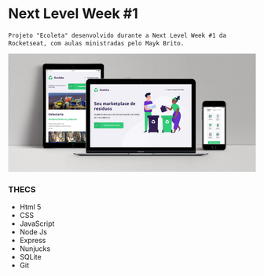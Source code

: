 # Next Level Week #1

```
Projeto "Ecoleta" desenvolvido durante a Next Level Week #1 da Rocketseat, com aulas ministradas pelo Mayk Brito.
```

<img src="./public/assets/preview-ecoleta-rocketseat-2020.jpg" alt="Ecoleta Rocketseat - NLW #1">


### THECS


* Html 5
* CSS
* JavaScript
* Node Js
* Express
* Nunjucks
* SQLite
* Git